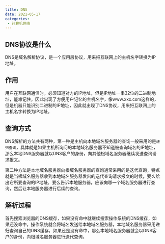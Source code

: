 ```yaml
---
title: DNS
date: 2021-05-17
categories: 
 - 计算机网络
---
```


## DNS协议是什么
DNS是域名解析协议，是一个应用层协议，用来把互联网上的主机名字转换为IP地址。

## 作用
用户在互联网通信时，必须知道对方的IP地址，但是IP地址一串32位的二进制地址，能难记住，因此出现了方便用户记忆的主机名字，像www.xxx.com这样的，但是机器只能识别二进制的IP地址，因此就出现了DNS协议，用来把互联网上的主机名字转换为IP地址。

## 查询方式
DNS解析的方法共有两种，第一种是主机向本地域名服务器的查询一般采用的是`递归查询`，具体就是如果主机所询问的本地域名服务器不知道被查询域名的IP地址，那么本地DNS服务器就以DNS客户的身份，向其他根域名服务器继续发送查询请求报文。

第二种方法是本地域名服务器向根域名服务器的查询通常采用的是迭代查询，特点就是当根域名服务器收到本地域名服务器发出的迭代查询请求报文的时候，要么给出它所要查询的IP地址，要么告诉本地服务器，应该向哪一个域名服务器进行查询，然后让本地服务器进行后续的查询。

## 解析过程
首先搜索浏览器的DNS缓存，如果没有命中就继续搜索操作系统的DNS缓存，如果还没命中，操作系统就会将域名发送给本地域名服务器，本地域名服务器采用递归查询自己的DNS缓存，如果还是没有命中，那么本地域名服务器就会以DNS客户的身份，向根域名服务器进行迭代查询。